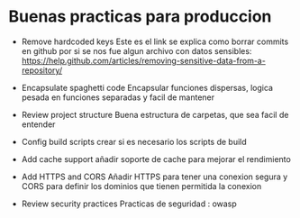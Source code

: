 # Buenas practicas para produccion

- Remove hardcoded keys
Este es el link se explica como borrar commits en github por si se nos fue algun archivo con datos sensibles: https://help.github.com/articles/removing-sensitive-data-from-a-repository/

- Encapsulate spaghetti code
Encapsular funciones dispersas, logica pesada en funciones separadas y facil de mantener

- Review project structure
Buena estructura de carpetas, que sea facil de entender

- Config build scripts
crear si es necesario los scripts de build

- Add cache support
añadir soporte de cache para mejorar el rendimiento

- Add HTTPS and CORS
Añadir HTTPS para tener una conexion segura y CORS para definir los dominios que tienen permitida la conexion

- Review security practices
Practicas de seguridad : owasp